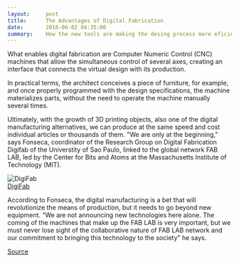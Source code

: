 ```yaml
---
layout:     post
title:      The Advantages of Digital Fabrication
date:       2016-06-02 04:35:00
summary:    How the new tools are making the desing process more eficient
---
```


What enables digital fabrication are Computer Numeric Control (CNC) machines that allow the simultaneous control of several axes, creating an interface that connects the virtual design with its production.

In practical terms, the architect conceives a piece of furniture, for example, and once properly programmed with the design specifications, the machine materializes parts, without the need to operate the machine manually several times.

Ultimately, with the growth of 3D printing objects, also one of the digital manufacturing alternatives, we can produce at the same speed and cost individual articles or thousands of them. "We are only at the beginning," says Fonseca, coordinator of the Research Group on Digital Fabrication Digifab of the Universtity of Sao Paulo, linked to the global network FAB LAB, led by the Center for Bits and Atoms at the Massachusetts Institute of Technology (MIT).

 ![DigiFab](https://github.com/raeldominiquini/raeldominiquini.github.io/blob/master/images/4_fablab.png?raw=true)               
 [DigiFab](http://digifab.fau.usp.br/)

According to Fonseca, the digital manufacturing is a bet that will revolutionize the means of production, but it needs to go beyond new equipment. "We are not announcing new technologies here alone. The coming of the machines that make up the FAB LAB is very important, but we must never lose sight of the collaborative nature of FAB LAB network and our commitment to bringing this technology to the society" he says.

[Source](http://www5.usp.br/4837/tecnologia-de-fabricacao-digital-concretiza-ideias-de-arquitetos-e-designers/)
